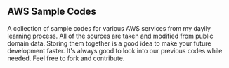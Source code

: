 ## AWS Sample Codes

A collection of sample codes for various AWS services from my dayily learning process. All of the sources are taken and modified from public domain data. Storing them together is a good idea to make your future development faster. It's always good to look into our previous codes while needed. Feel free to fork and contribute.
